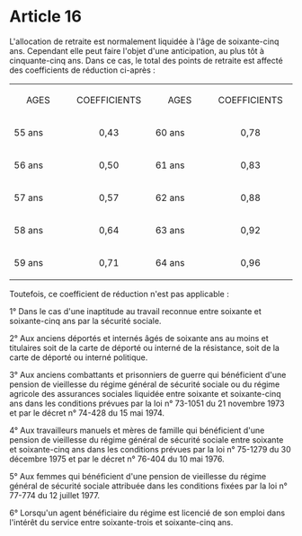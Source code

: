 # Article 16

L'allocation de retraite est normalement liquidée à l'âge de soixante-cinq ans. Cependant elle peut faire l'objet d'une anticipation, au plus tôt à cinquante-cinq ans. Dans ce cas, le total des points de retraite est affecté des coefficients de réduction ci-après :

<table>
<tbody>
<tr>
<td width="170">
<p align="center">AGES</p>
</td>
<td width="170">
<p align="center">COEFFICIENTS</p>
</td>
<td width="170">
<p align="center">AGES</p>
</td>
<td width="170">
<p align="center">COEFFICIENTS</p>
</td>
</tr>
<tr>
<td valign="top" width="170">
<p align="left">55 ans</p>
</td>
<td valign="top" width="170">
<p align="center">0,43</p>
</td>
<td valign="top" width="170">
<p align="left">60 ans</p>
</td>
<td valign="top" width="170">
<p align="center">0,78</p>
</td>
</tr>
<tr>
<td valign="top" width="170">
<p align="left">56 ans</p>
</td>
<td valign="top" width="170">
<p align="center">0,50</p>
</td>
<td valign="top" width="170">
<p align="left">61 ans</p>
</td>
<td valign="top" width="170">
<p align="center">0,83</p>
</td>
</tr>
<tr>
<td valign="top" width="170">
<p>57 ans</p>
</td>
<td valign="top" width="170">
<p align="center">0,57</p>
</td>
<td valign="top" width="170">
<p align="left">62 ans</p>
</td>
<td valign="top" width="170">
<p align="center">0,88</p>
</td>
</tr>
<tr>
<td valign="top" width="170">
<p align="left">58 ans</p>
</td>
<td valign="top" width="170">
<p align="center">0,64</p>
</td>
<td valign="top" width="170">
<p align="left">63 ans</p>
</td>
<td valign="top" width="170">
<p align="center">0,92</p>
</td>
</tr>
<tr>
<td valign="top" width="170">
<p>59 ans</p>
</td>
<td valign="top" width="170">
<p align="center">0,71</p>
</td>
<td valign="top" width="170">
<p>64 ans</p>
</td>
<td valign="top" width="170">
<p align="center">0,96</p>
</td>
</tr>
</tbody>
</table>

Toutefois, ce coefficient de réduction n'est pas applicable :

1° Dans le cas d'une inaptitude au travail reconnue entre soixante et soixante-cinq ans par la sécurité sociale.

2° Aux anciens déportés et internés âgés de soixante ans au moins et titulaires soit de la carte de déporté ou interné de la résistance, soit de la carte de déporté ou interné politique.

3° Aux anciens combattants et prisonniers de guerre qui bénéficient d'une pension de vieillesse du régime général de sécurité sociale ou du régime agricole des assurances sociales liquidée entre soixante et soixante-cinq ans dans les conditions prévues par la loi n° 73-1051 du 21 novembre 1973 et par le décret n° 74-428 du 15 mai 1974.

4° Aux travailleurs manuels et mères de famille qui bénéficient d'une pension de vieillesse du régime général de sécurité sociale entre soixante et soixante-cinq ans dans les conditions prévues par la loi n° 75-1279 du 30 décembre 1975 et par le décret n° 76-404 du 10 mai 1976.

5° Aux femmes qui bénéficient d'une pension de vieillesse du régime général de sécurité sociale attribuée dans les conditions fixées par la loi n° 77-774 du 12 juillet 1977.

6° Lorsqu'un agent bénéficiaire du régime est licencié de son emploi dans l'intérêt du service entre soixante-trois et soixante-cinq ans.
